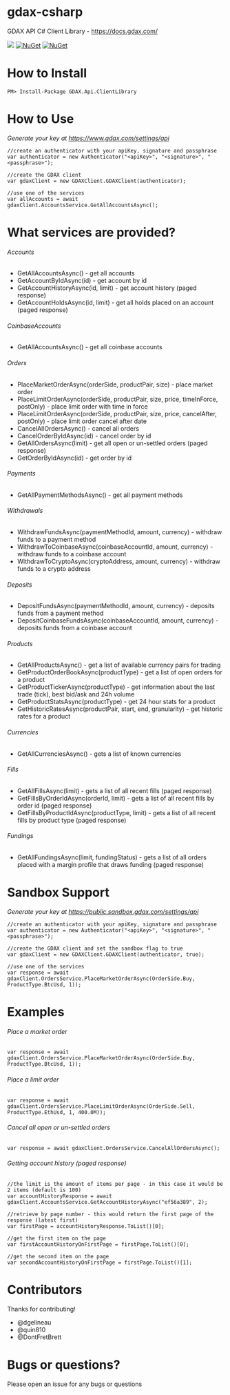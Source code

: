 # gdax-csharp
GDAX API C# Client Library - https://docs.gdax.com/

<a href="https://travis-ci.org/dougdellolio/gdax-csharp"><img src="https://travis-ci.org/dougdellolio/gdax-csharp.svg?branch=master"></a> [![NuGet](https://img.shields.io/nuget/v/GDAX.Api.ClientLibrary.svg)](https://www.nuget.org/packages/GDAX.Api.ClientLibrary/)
[![NuGet](https://img.shields.io/nuget/dt/GDAX.Api.ClientLibrary.svg)](https://www.nuget.org/packages/GDAX.Api.ClientLibrary/)
<h1>How to Install</h1>

`PM> Install-Package GDAX.Api.ClientLibrary`

<h1>How to Use</h1>

<i>Generate your key at https://www.gdax.com/settings/api</i>

````
//create an authenticator with your apiKey, signature and passphrase
var authenticator = new Authenticator("<apiKey>", "<signature>", "<passphrase>");

//create the GDAX client
var gdaxClient = new GDAXClient.GDAXClient(authenticator);

//use one of the services 
var allAccounts = await gdaxClient.AccountsService.GetAllAccountsAsync();
````

<h1>What services are provided?</h1>

###### Accounts ######
- GetAllAccountsAsync() - get all accounts
- GetAccountByIdAsync(id) - get account by id
- GetAccountHistoryAsync(id, limit) - get account history (paged response)
- GetAccountHoldsAsync(id, limit) - get all holds placed on an account (paged response)

###### CoinbaseAccounts ######
- GetAllAccountsAsync() - get all coinbase accounts

###### Orders ######
- PlaceMarketOrderAsync(orderSide, productPair, size) - place market order
- PlaceLimitOrderAsync(orderSide, productPair, size, price, timeInForce, postOnly) - place limit order with time in force
- PlaceLimitOrderAsync(orderSide, productPair, size, price, cancelAfter, postOnly) - place limit order cancel after date
- CancelAllOrdersAsync() - cancel all orders
- CancelOrderByIdAsync(id) - cancel order by id
- GetAllOrdersAsync(limit) - get all open or un-settled orders (paged response)
- GetOrderByIdAsync(id) - get order by id

###### Payments ######
- GetAllPaymentMethodsAsync() - get all payment methods

###### Withdrawals ######
- WithdrawFundsAsync(paymentMethodId, amount, currency) - withdraw funds to a payment method
- WithdrawToCoinbaseAsync(coinbaseAccountId, amount, currency) - withdraw funds to a coinbase account
- WithdrawToCryptoAsync(cryptoAddress, amount, currency) - withdraw funds to a crypto address

###### Deposits ######
- DepositFundsAsync(paymentMethodId, amount, currency) - deposits funds from a payment method
- DepositCoinbaseFundsAsync(coinbaseAccountId, amount, currency) - deposits funds from a coinbase account

###### Products ######
- GetAllProductsAsync() - get a list of available currency pairs for trading
- GetProductOrderBookAsync(productType) - get a list of open orders for a product
- GetProductTickerAsync(productType) - get information about the last trade (tick), best bid/ask and 24h volume
- GetProductStatsAsync(productType) - get 24 hour stats for a product
- GetHistoricRatesAsync(productPair, start, end, granularity) - get historic rates for a product

###### Currencies ######
- GetAllCurrenciesAsync() - gets a list of known currencies

###### Fills ######
- GetAllFillsAsync(limit) - gets a list of all recent fills (paged response)
- GetFillsByOrderIdAsync(orderId, limit) - gets a list of all recent fills by order id (paged response)
- GetFillsByProductIdAsync(productType, limit) - gets a list of all recent fills by product type (paged response)

###### Fundings ######
- GetAllFundingsAsync(limit, fundingStatus) - gets a list of all orders placed with a margin profile that draws funding (paged response)

<h1>Sandbox Support</h1>

<i>Generate your key at https://public.sandbox.gdax.com/settings/api</i>

````
//create an authenticator with your apiKey, signature and passphrase
var authenticator = new Authenticator("<apiKey>", "<signature>", "<passphrase>");

//create the GDAX client and set the sandbox flag to true
var gdaxClient = new GDAXClient.GDAXClient(authenticator, true);

//use one of the services 
var response = await gdaxClient.OrdersService.PlaceMarketOrderAsync(OrderSide.Buy, ProductType.BtcUsd, 1));
````

<h1>Examples</h1>

###### Place a market order ######

`var response = await gdaxClient.OrdersService.PlaceMarketOrderAsync(OrderSide.Buy, ProductType.BtcUsd, 1));`

###### Place a limit order ######

`var response = await gdaxClient.OrdersService.PlaceLimitOrderAsync(OrderSide.Sell, ProductType.EthUsd, 1, 400.0M));`

###### Cancel all open or un-settled orders ######

`var response = await gdaxClient.OrdersService.CancelAllOrdersAsync();`

###### Getting account history (<i>paged response</i>) ######

````
//the limit is the amount of items per page - in this case it would be 2 items (default is 100)
var accountHistoryResponse = await gdaxClient.AccountsService.GetAccountHistoryAsync("ef56a389", 2);

//retrieve by page number - this would return the first page of the response (latest first)
var firstPage = accountHistoryResponse.ToList()[0];

//get the first item on the page
var firstAccountHistoryOnFirstPage = firstPage.ToList()[0];

//get the second item on the page
var secondAccountHistoryOnFirstPage = firstPage.ToList()[1];
````

<h1>Contributors</h1>

Thanks for contributing!

- @dgelineau
- @quin810
- @DontFretBrett

<h1>Bugs or questions?</h1>

Please open an issue for any bugs or questions

